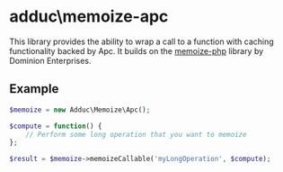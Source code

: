 adduc\memoize-apc
===

This library provides the ability to wrap a call to a function with
caching functionality backed by Apc. It builds on the [memoize-php]
library by Dominion Enterprises.

Example
---

```php
$memoize = new Adduc\Memoize\Apc();

$compute = function() {
    // Perform some long operation that you want to memoize
};

$result = $memoize->memoizeCallable('myLongOperation', $compute);
```



[memoize-php]: https://github.com/dominionenterprises/memoize-php